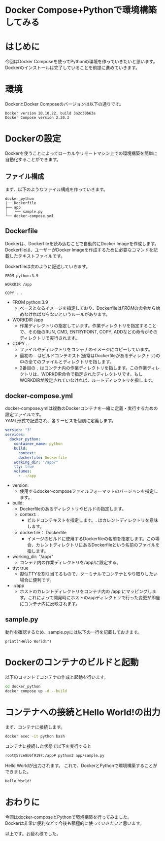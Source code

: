 # Docker Compose+Pythonで環境構築してみる

# はじめに

今回はDocker Composeを使ってPythonの環境を作っていきたいと思います。  
Dockerのインストールは完了していることを前提に進めていきます。

# 環境

DockerとDocker Composeのバージョンは以下の通りです。

```
Docker version 20.10.22, build 3a2c30b63a
Docker Compose version 2.20.3
```

# Dockerの設定
Dockerを使うことによってローカルやリモートマシン上での環境構築を簡単に自動化することができます。

## ファイル構成
まず、以下のようなファイル構成を作っていきます。
```
docker_python
├── Dockerfile
├── app
│   └── sample.py
└── docker-compose.yml
```

## Dockerfile
Dockerは、Dockerfileを読み込むことで自動的にDocker Imageを作成します。  
Dockerfileは、ユーザーがDocker Imageを作成するために必要なコマンドを記載したテキストファイルです。

Dockerfileは次のように記述していきます。
```docker
FROM python:3.9

WORKDIR /app

COPY . .
```

- FROM python:3.9
  - ベースとなるイメージを指定しており、Dockerfileは*FROM*の命令から始めなければならないというルールがあります。
- WORKDIR /app
  - 作業ディレクトリの指定しています。作業ディレクトリを指定することで、その後のRUN, CMD, ENTRYPOINT, COPY, ADDなどの命令がそのディレクトリで実行されます。
- COPY . .
  - ファイルやディレクトリをコンテナのイメージにコピーしています。  
  - 最初の `.` はビルドコンテキスト(通常はDockerfileがあるディレクトリ)の中の全てのファイルとディレクトリを指します。  
  - 2番目の `.` はコンテナ内の作業ディレクトリを指します。この作業ディレクトリは、WORKDIR命令で指定されたディレクトリです。もしWORKDIRが設定されていなければ、ルートディレクトリを指します。

## docker-compose.yml
docker-compose.ymlは複数のDockerコンテナを一緒に定義・実行するための設定ファイルです。  
YAML形式で記述され、各サービスを個別に定義します。

```yml
version: "3"
services:
  docker_python:
    container_name: python
    build:
      context: .
      dockerfile: Dockerfile
    working_dir: "/app/"
    tty: true
    volumes:
      - .:/app
```

- version: 
  - 使用するdocker-composeファイルフォーマットのバージョンを指定します。
- build: 
  - Dockerfileのあるディレクトリやビルドの指定します。
  - context: .
    - ビルドコンテキストを指定します。. はカレントディレクトリを意味します。
  - dockerfile： Dockerfile
    - イメージのビルドに使用するDockerfileの名前を指定します。この場合、カレントディレクトリにあるDockerfileという名前のファイルを指します。
- working_dir: "/app/"
    - コンテナ内の作業ディレクトリを/app/に設定する。
- tty: true
  - 擬似TTYを割り当てるもので、ターミナルでコンテナとやり取りしたい場合に便利です。
- .:/app
  - ホストのカレントディレクトリをコンテナ内の /app にマッピングします。これによって開発時にホストのappディレクトリで行った変更が即座にコンテナ内に反映されます。


## sample.py
動作を確認するため、sample.pyには以下の一行を記載しておきます。
```python3
print("Hello World!")
```

# Dockerのコンテナのビルドと起動
以下のコマンドでコンテナの作成と起動を行います。
```bash
cd docker_python
docker compose up -d --build
```

# コンテナへの接続とHello World!の出力
まず、コンテナに接続します。
```bash
docker exec -it python bash
```

コンテナに接続した状態で以下を実行すると
```bash
root@57ce8b6f9197:/app# python3 app/sample.py
```

Hello Worldが出力されます。
これで、DockerとPythonで環境構築することができました。
```bash
Hello World!
```

# おわりに
今回はdocker-composeとPythonで環境構築を行ってみました。  
Dockerは非常に便利などで今後も積極的に使っていきたいと思います。

以上です。お疲れ様でした。